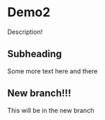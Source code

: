 # Demo2


Description!

## Subheading

Some more text here and there


## New branch!!!
This will be in the new branch

